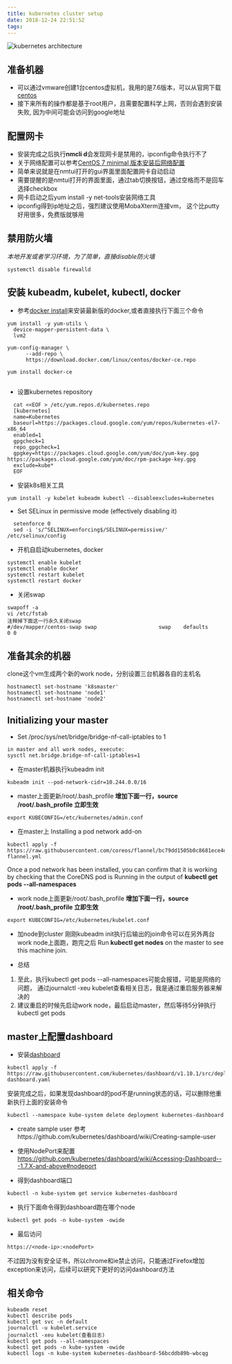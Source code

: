 ```yaml
---
title: kubernetes cluster setup
date: 2018-12-24 22:51:52
tags:
---
```

![kubernetes architecture](/images/Kubernetes.png)

## 准备机器
* 可以通过vmware创建1台centos虚拟机，我用的是7.6版本，可以从官网下载[centos](https://www.centos.org/download/)
* 接下来所有的操作都是基于root用户，且需要配置科学上网，否则会遇到安装失败, 因为中间可能会访问到google地址

## 配置网卡
* 安装完成之后执行**nmcli d**会发现网卡是禁用的，ipconfig命令执行不了
* 关于网络配置可以参考[CentOS 7 minimal 版本安装后网络配置](https://www.cnblogs.com/hfyfpga/p/6262057.html)
 * 简单来说就是在nmtui打开的gui界面里面配置网卡自动启动
* 需要提醒的是nmtui打开的界面里面，通过tab切换按钮，通过空格而不是回车选择checkbox
* 网卡启动之后yum install -y net-tools安装网络工具
* ipconfig得到ip地址之后，强烈建议使用MobaXterm连接vm， 这个比putty好用很多，免费版就够用

## 禁用防火墙
*本地开发或者学习环境，为了简单，直接disable防火墙*
```
systemctl disable firewalld

```

## 安装 kubeadm, kubelet, kubectl, docker
* 参考[docker install](https://docs.docker.com/install/linux/docker-ce/centos/)来安装最新版的docker,或者直接执行下面三个命令
```
yum install -y yum-utils \
  device-mapper-persistent-data \
  lvm2
  
yum-config-manager \
      --add-repo \
      https://download.docker.com/linux/centos/docker-ce.repo
      
yum install docker-ce
      
```
* 设置kubernetes repository
```
  cat <<EOF > /etc/yum.repos.d/kubernetes.repo
  [kubernetes]
  name=Kubernetes
  baseurl=https://packages.cloud.google.com/yum/repos/kubernetes-el7-x86_64
  enabled=1
  gpgcheck=1
  repo_gpgcheck=1
  gpgkey=https://packages.cloud.google.com/yum/doc/yum-key.gpg https://packages.cloud.google.com/yum/doc/rpm-package-key.gpg
  exclude=kube*
  EOF
```

* 安装k8s相关工具
```
yum install -y kubelet kubeadm kubectl --disableexcludes=kubernetes
```

* Set SELinux in permissive mode (effectively disabling it)
```
  setenforce 0
  sed -i 's/^SELINUX=enforcing$/SELINUX=permissive/' /etc/selinux/config
```

* 开机自启动kubernetes, docker
```
systemctl enable kubelet
systemctl enable docker
systemctl restart kubelet
systemctl restart docker
```

* 关闭swap
```
swapoff -a
vi /etc/fstab
注释掉下面这一行永久关闭swap
#/dev/mapper/centos-swap swap                    swap    defaults        0 0
```

## 准备其余的机器

clone这个vm生成两个新的work node，分别设置三台机器各自的主机名
```
hostnamectl set-hostname 'k8smaster'
hostnamectl set-hostname 'node1'
hostnamectl set-hostname 'node2'
```

## Initializing your master
* Set /proc/sys/net/bridge/bridge-nf-call-iptables to 1
```$xslt
in master and all work nodes, execute:
sysctl net.bridge.bridge-nf-call-iptables=1
```
* 在master机器执行kubeadm init
```
kubeadm init --pod-network-cidr=10.244.0.0/16
```

* master上面更新/root/.bash_profile
 **增加下面一行，source /root/.bash_profile 立即生效**
```
export KUBECONFIG=/etc/kubernetes/admin.conf

```

* 在master上 Installing a pod network add-on
```
kubectl apply -f https://raw.githubusercontent.com/coreos/flannel/bc79dd1505b0c8681ece4de4c0d86c5cd2643275/Documentation/kube-flannel.yml
```
Once a pod network has been installed, you can confirm that it is working by checking that the CoreDNS pod is Running in the output of 
**kubectl get pods --all-namespaces**

* work node上面更新/root/.bash_profile
**增加下面一行，source /root/.bash_profile 立即生效**
```
export KUBECONFIG=/etc/kubernetes/kubelet.conf

```

* 加node到cluster
 刚刚kubeadm init执行后输出的join命令可以在另外两台work node上面跑，跑完之后 Run **kubectl get nodes** on the master to see this machine join.

* 总结
 1. 至此，执行kubectl get pods --all-namespaces可能会报错，可能是网络的问题， 通过journalctl -xeu kubelet查看相关日志，我是通过重启服务器来解决的
 2. 建议重启的时候先启动work node，最后启动master，然后等待5分钟执行kubectl get pods
 
## master上配置dashboard

* 安装[dashboard](https://github.com/kubernetes/dashboard)
```
kubectl apply -f https://raw.githubusercontent.com/kubernetes/dashboard/v1.10.1/src/deploy/recommended/kubernetes-dashboard.yaml
```
安装完成之后，如果发现dashboard的pod不是running状态的话，可以删除他重新执行上面的安装命令
```$xslt
kubectl --namespace kube-system delete deployment kubernetes-dashboard
```

* create sample user
参考https://github.com/kubernetes/dashboard/wiki/Creating-sample-user

* 使用NodePort来配置
https://github.com/kubernetes/dashboard/wiki/Accessing-Dashboard---1.7.X-and-above#nodeport

* 得到dashboard端口
```
kubectl -n kube-system get service kubernetes-dashboard
```

* 执行下面命令得到dashboard跑在哪个node
```
kubectl get pods -n kube-system -owide
```

* 最后访问
```
https://<node-ip>:<nodePort>
```
不过因为没有安全证书，所以chrome和ie禁止访问，只能通过Firefox增加exception来访问，后续可以研究下更好的访问dashboard方法

## 相关命令
```
kubeadm reset
kubectl describe pods
kubectl get svc -n default  
journalctl -u kubelet.service
journalctl -xeu kubelet(查看日志)
kubectl get pods --all-namespaces
kubectl get pods -n kube-system -owide
kubectl logs -n kube-system kubernetes-dashboard-56bcddb89b-wbcqg
```